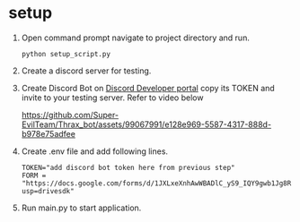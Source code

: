 # setup
1. Open command prompt navigate to project directory and run.
    ```
    python setup_script.py
    ```
2. Create a discord server for testing.
3. Create Discord Bot on [Discord Developer portal](https://discord.com/developers/applications) copy its TOKEN and invite to your testing server.
   Refer to video below

   https://github.com/Super-EvilTeam/Thrax_bot/assets/99067991/e128e969-5587-4317-888d-b978e75adfee
   
5. Create .env file and add following lines.
   ```
   TOKEN="add discord bot token here from previous step"
   FORM = "https://docs.google.com/forms/d/1JXLxeXnhAwWBADlC_yS9_IQY9gwb1Jg8RM79mAoLSVM/edit?usp=drivesdk"
   ```
6. Run main.py to start application.
